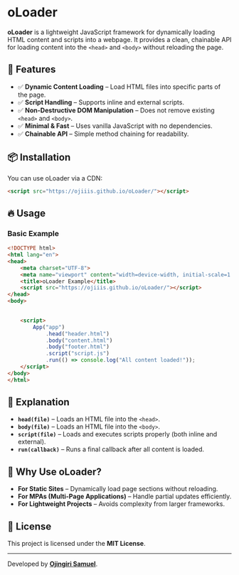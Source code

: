 # oLoader

**oLoader** is a lightweight JavaScript framework for dynamically loading HTML content and scripts into a webpage. It provides a clean, chainable API for loading content into the `<head>` and `<body>` without reloading the page.

## 🚀 Features

- ✅ **Dynamic Content Loading** – Load HTML files into specific parts of the page.
- ✅ **Script Handling** – Supports inline and external scripts.
- ✅ **Non-Destructive DOM Manipulation** – Does not remove existing `<head>` and `<body>`.
- ✅ **Minimal & Fast** – Uses vanilla JavaScript with no dependencies.
- ✅ **Chainable API** – Simple method chaining for readability.

## 📦 Installation

You can use oLoader via a CDN:

```html
<script src="https://ojiiis.github.io/oLoader/"></script>
```
## 🔥 Usage

### Basic Example

```html
<!DOCTYPE html>
<html lang="en">
<head>
    <meta charset="UTF-8">
    <meta name="viewport" content="width=device-width, initial-scale=1.0">
    <title>oLoader Example</title>
    <script src="https://ojiiis.github.io/oLoader/"></script>
</head>
<body>
    

    <script>
        App("app")
            .head("header.html")
            .body("content.html")
            .body("footer.html")
            .script("script.js")
            .run(() => console.log("All content loaded!"));
    </script>
</body>
</html>
```


## 📖 Explanation

- **`head(file)`** – Loads an HTML file into the `<head>`.
- **`body(file)`** – Loads an HTML file into the `<body>`.
- **`script(file)`** – Loads and executes scripts properly (both inline and external).
- **`run(callback)`** – Runs a final callback after all content is loaded.

## 🎯 Why Use oLoader?

- **For Static Sites** – Dynamically load page sections without reloading.
- **For MPAs (Multi-Page Applications)** – Handle partial updates efficiently.
- **For Lightweight Projects** – Avoids complexity from larger frameworks.

## 📜 License

This project is licensed under the **MIT License**.

---

Developed by **[Ojingiri Samuel](https://github.com/ojiiis)**.
